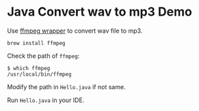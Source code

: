 Java Convert wav to mp3 Demo
============================

Use [ffmpeg wrapper](https://github.com/bramp/ffmpeg-cli-wrapper) to convert wav file to mp3.

```
brew install ffmpeg
```

Check the path of `ffmpeg`:

```
$ which ffmpeg
/usr/local/bin/ffmpeg
```

Modify the path in `Hello.java` if not same.

Run `Hello.java` in your IDE.